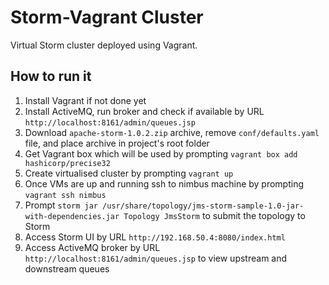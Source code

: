 # Storm-Vagrant Cluster
Virtual Storm cluster deployed using Vagrant.

## How to run it
1. Install Vagrant if not done yet
2. Install ActiveMQ, run broker and check if available by URL `http://localhost:8161/admin/queues.jsp`
3. Download `apache-storm-1.0.2.zip` archive, remove `conf/defaults.yaml` file, and place archive in project's root folder
4. Get Vagrant box which will be used by prompting `vagrant box add hashicorp/precise32`
5. Create virtualised cluster by prompting `vagrant up`
6. Once VMs are up and running ssh to nimbus machine by prompting `vagrant ssh nimbus`
7. Prompt `storm jar /usr/share/topology/jms-storm-sample-1.0-jar-with-dependencies.jar Topology JmsStorm`
to submit the topology to Storm
8. Access Storm UI by URL `http://192.168.50.4:8080/index.html`
9. Access ActiveMQ broker by URL `http://localhost:8161/admin/queues.jsp` to view upstream and downstream queues
